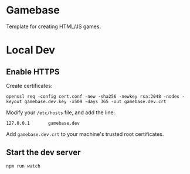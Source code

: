 # Gamebase

Template for creating HTML/JS games.

# Local Dev

## Enable HTTPS

Create certificates:

```
openssl req -config cert.conf -new -sha256 -newkey rsa:2048 -nodes -keyout gamebase.dev.key -x509 -days 365 -out gamebase.dev.crt
```

Modify your `/etc/hosts` file, and add the line:

```
127.0.0.1       gamebase.dev
```

Add `gamebase.dev.crt` to your machine's trusted root certificates.

## Start the dev server

`npm run watch`
